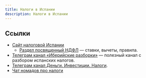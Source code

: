 ```yaml
---
title: Налоги в Испании
description: Налоги в Испании
---
```


## Ссылки

- [Сайт налоговой Испании](https://sede.agenciatributaria.gob.es/Sede/inicio.html)
  - [Раздел посвященный НДФЛ](https://sede.agenciatributaria.gob.es/Sede/Renta.html) — ставки, вычеты, правила.
- [Телеграм канал «Иберийские разборки»](https://t.me/desmontaje_iberico) — полезный канал с разбором испанских налогов.
- [Телеграм канал Деньги. Инвестиции. Налоги](https://t.me/eumoney).
- [Чат номадов про налоги](https://t.me/taxesnomadspain)
